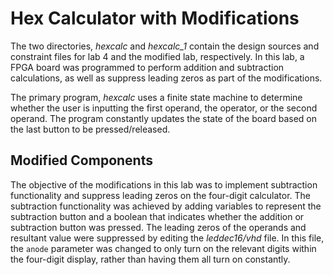 # Hex Calculator with Modifications

The two directories, *hexcalc* and *hexcalc_1* contain the design sources and constraint files for lab 4 and the modified lab, respectively. In this lab, a FPGA board was programmed to perform addition and subtraction calculations, as well as suppress leading zeros as part of the modifications.

The primary program, *hexcalc* uses a finite state machine to determine whether the user is inputting the first operand, the operator, or the second operand. The program constantly updates the state of the board based on the last button to be pressed/released.

## Modified Components

The objective of the modifications in this lab was to implement subtraction functionality and suppress leading zeros on the four-digit calculator. The subtraction functionality was achieved by adding variables to represent the subtraction button and a boolean that indicates whether the addition or subtraction button was pressed. The leading zeros of the operands and resultant value were suppressed by editing the *leddec16/vhd* file. In this file, the `anode` parameter was changed to only turn on the relevant digits within the four-digit display, rather than having them all turn on constantly.
